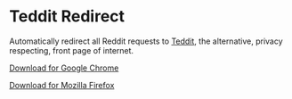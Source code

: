 # Teddit Redirect
Automatically redirect all Reddit requests to [Teddit][1], the alternative, privacy respecting, front page of internet.

[Download for Google Chrome][2]

[Download for Mozilla Firefox][3]

[1]: https://teddit.net/
[2]: https://chrome.google.com/webstore/detail/teddit-redirect/lpnofeenolejofppaakikhdlhconmodl
[3]: https://addons.mozilla.org/en-US/firefox/addon/teddit/
